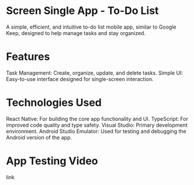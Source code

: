 # Screen Single App - To-Do List
A simple, efficient, and intuitive to-do list mobile app, similar to Google Keep, designed to help manage tasks and stay organized.

# Features
Task Management: Create, organize, update, and delete tasks.
Simple UI: Easy-to-use interface designed for single-screen interaction.

# Technologies Used
React Native: For building the core app functionality and UI.
TypeScript: For improved code quality and type safety.
Visual Studio: Primary development environment.
Android Studio Emulator: Used for testing and debugging the Android version of the app.

# App Testing Video
link
